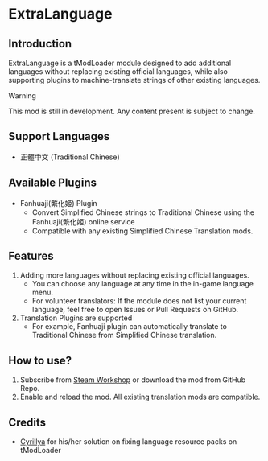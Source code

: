 # ExtraLanguage

## Introduction
ExtraLanguage is a tModLoader module designed to add additional languages without replacing existing official languages, while also supporting plugins to machine-translate strings of other existing languages.

> [!WARNING]  
> This mod is still in development. Any content present is subject to change.

## Support Languages
- 正體中文 (Traditional Chinese)

## Available Plugins
- Fanhuaji(繁化姬) Plugin
    - Convert Simplified Chinese strings to Traditional Chinese using the Fanhuaji(繁化姬) online service
    - Compatible with any existing Simplified Chinese Translation mods.

## Features
1. Adding more languages without replacing existing official languages.
    - You can choose any language at any time in the in-game language menu.
    - For volunteer translators: If the module does not list your current language, feel free to open Issues or Pull Requests on GitHub.
2. Translation Plugins are supported
    - For example, Fanhuaji plugin can automatically translate to Traditional Chinese from Simplified Chinese translation.

## How to use?
1. Subscribe from [Steam Workshop](https://steamcommunity.com/sharedfiles/filedetails/?id=3085000141) or download the mod from GitHub Repo.
2. Enable and reload the mod. All existing translation mods are compatible.


## Credits
- [Cyrillya](https://github.com/Cyrillya) for his/her solution on fixing language resource packs on tModLoader
